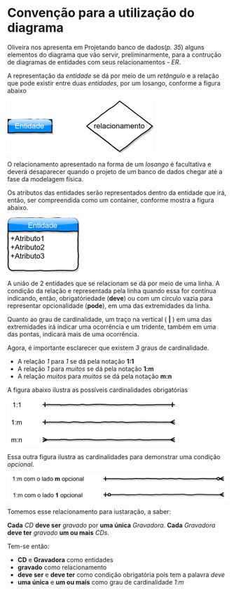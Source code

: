 # Convenção para a utilização do diagrama

Oliveira nos apresenta em Projetando banco de dados(*p. 35*) alguns elementos do diagrama que vão servir, preliminarmente, para a contrução de diagramas de entidades com seus relacionamentos - *ER*.

A representação da *entidade* se dá por meio de um *retângulo* e a relação que pode existir entre duas *entidades*, por um losango, conforme a figura abaixo

![entidade e relacionamento](img/entidadeRelacionamento.png "Entidade e relacionamento")

O relacionamento apresentado na forma de um *losango* é facultativa e deverá desaparecer quando o projeto de um banco de dados chegar até a fase da modelagem física.

Os atributos das entidades serão representados  dentro da entidade que irá, então, ser compreendida como um container, conforme mostra a figura abaixo.

![entidade e atributo](img/entidadeAtributo.png "Entidade e atributo")

A união de 2 entidades que se relacionam se dá por meio de uma linha. A condição da relação e representada pela linha quando essa for contínua indicando, então, obrigatóriedade (**deve**) ou com um círculo vazia para representar opcionalidade (**pode**), em uma das extremidades da linha.

Quanto ao grau de cardinalidade, um traço na vertical ( **|** ) em uma das extremidades irá indicar uma ocorrência e um tridente, também em uma das pontas, indicará mais de uma ocorrência.

Agora, é importante esclarecer que existem *3* graus de cardinalidade.

- A relação *1* para *1* se dá pela notação **1:1**
- A relação *1* para *muitos* se dá pela notação **1:m**
- A relação *muitos* para *muitos* se dá pela notação **m:n**

A figura abaixo ilustra as possíveis cardinalidades obrigatórias

![cardinalidades obrigatórias](img/diagramaRelacionamento.png "Cardinalidades obrigatórias")

Essa outra figura ilustra as cardinalidades para demonstrar uma condição *opcional*.

![cardinalidades opcionais](img/diagramaRelacionamentoOpcional.png "Cardinalidades opcionais")

Tomemos esse relacionamento para iustaração, a saber:

**Cada** *CD* **deve ser** *gravado* por **uma única** *Gravadora*.
**Cada** *Gravadora* **deve ter** *gravado* **um ou mais** *CDs*.

Tem-se então:

- **CD** e **Gravadora** como entidades
- **gravado** como relacionamento
- **deve ser** e **deve ter**  como condição obrigatória pois tem a palavra *deve*
- **uma única** e **um ou mais** como grau de cardinalidade *1:m*




